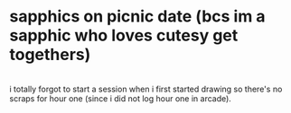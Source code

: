 # sapphics on picnic date (bcs im a sapphic who loves cutesy get togethers)
<br>
i totally forgot to start a session when i first started drawing so there's no scraps for hour one (since i did not log hour one in arcade).
